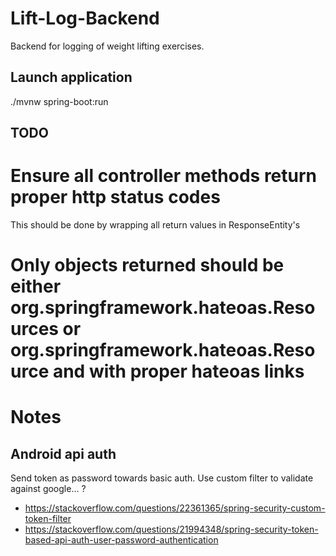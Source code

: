 # Lift-Log-Backend
Backend for logging of weight lifting exercises.

## Launch application
./mvnw spring-boot:run

## TODO
# Ensure all controller methods return proper http status codes
This should be done by wrapping all return values in ResponseEntity's

# Only objects returned should be either org.springframework.hateoas.Resources or org.springframework.hateoas.Resource and with proper hateoas links

# Notes
## Android api auth
Send token as password towards basic auth. Use custom filter to validate against google... ?
* https://stackoverflow.com/questions/22361365/spring-security-custom-token-filter
* https://stackoverflow.com/questions/21994348/spring-security-token-based-api-auth-user-password-authentication


